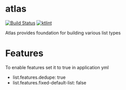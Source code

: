 # atlas
[![Build Status](https://drone6.target.com/api/badges/Lists-Modernization/lists-lib/status.svg)](https://drone6.target.com/Lists-Modernization/lists-lib)
[![ktlint](https://img.shields.io/badge/code%20style-%E2%9D%A4-FF4081.svg)](https://ktlint.github.io/)

Atlas provides foundation for building various list types

# Features
To enable features set it to true in application yml
  - list.features.dedupe: true
  - list.features.fixed-default-list: false
